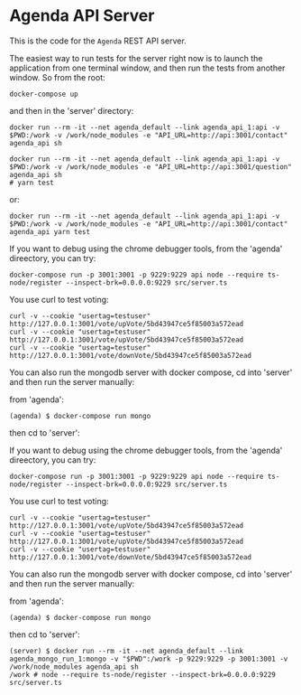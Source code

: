 Agenda API Server
==================

This is the code for the `Agenda` REST API server.

The easiest way to run tests for the server right now is to 
launch the application from one terminal window, and then 
run the tests from another window. So from the root:

    docker-compose up

and then in the 'server' directory:

    docker run --rm -it --net agenda_default --link agenda_api_1:api -v $PWD:/work -v /work/node_modules -e "API_URL=http://api:3001/contact" agenda_api sh

    docker run --rm -it --net agenda_default --link agenda_api_1:api -v $PWD:/work -v /work/node_modules -e "API_URL=http://api:3001/question" agenda_api sh
    # yarn test

or:

    docker run --rm -it --net agenda_default --link agenda_api_1:api -v $PWD:/work -v /work/node_modules -e "API_URL=http://api:3001/contact" agenda_api yarn test

If you want to debug using the chrome debugger tools, from the 'agenda' direectory,  you can try:

    docker-compose run -p 3001:3001 -p 9229:9229 api node --require ts-node/register --inspect-brk=0.0.0.0:9229 src/server.ts 
   
You use curl to test voting:

    curl -v --cookie "usertag=testuser" http://127.0.0.1:3001/vote/upVote/5bd43947ce5f85003a572ead
    curl -v --cookie "usertag=testuser" http://127.0.0.1:3001/vote/upVote/5bd43947ce5f85003a572ead
    curl -v --cookie "usertag=testuser" http://127.0.0.1:3001/vote/downVote/5bd43947ce5f85003a572ead

You can also run the mongodb server with docker compose, cd into 'server' and then run the server manually:

from 'agenda':

    (agenda) $ docker-compose run mongo

then cd to 'server':

If you want to debug using the chrome debugger tools, from the 'agenda' direectory,  you can try:

    docker-compose run -p 3001:3001 -p 9229:9229 api node --require ts-node/register --inspect-brk=0.0.0.0:9229 src/server.ts 
   
You use curl to test voting:

    curl -v --cookie "usertag=testuser" http://127.0.0.1:3001/vote/upVote/5bd43947ce5f85003a572ead
    curl -v --cookie "usertag=testuser" http://127.0.0.1:3001/vote/upVote/5bd43947ce5f85003a572ead
    curl -v --cookie "usertag=testuser" http://127.0.0.1:3001/vote/downVote/5bd43947ce5f85003a572ead

You can also run the mongodb server with docker compose, cd into 'server' and then run the server manually:

from 'agenda':

    (agenda) $ docker-compose run mongo

then cd to 'server':

    (server) $ docker run --rm -it --net agenda_default --link agenda_mongo_run_1:mongo -v "$PWD":/work -p 9229:9229 -p 3001:3001 -v /work/node_modules agenda_api sh
    /work # node --require ts-node/register --inspect-brk=0.0.0.0:9229 src/server.ts 

